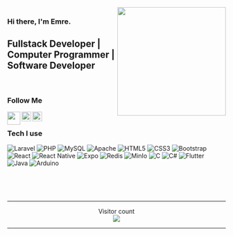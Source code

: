 <img src="https://media.giphy.com/media/WFZvB7VIXBgiz3oDXE/source.gif" align="right" height="250">

### Hi there, I'm Emre.

## Fullstack Developer | Computer Programmer | Software Developer


<br />

### Follow Me

<a href="https://4lphasoftware.com"><img  width="30" src="favicon.ico" align="left" /></a>
<a href="https://instagram.com/_ycanga"><img width="22" align="left" src="https://cdn2.iconfinder.com/data/icons/social-icons-33/128/Instagram-64.png"></a>
<a href="https://www.linkedin.com/in/yunus-emre-can%C4%9Fa-74195a211/"><img width="22" align="left" src="https://cdn2.iconfinder.com/data/icons/social-media-2285/512/1_Linkedin_unofficial_colored_svg-64.png"></a>

<br />

### Tech I use
![Laravel](https://img.shields.io/badge/laravel-%23FF2D20.svg?style=for-the-badge&logo=laravel&logoColor=white) 
![PHP](https://img.shields.io/badge/php-%23777BB4.svg?style=for-the-badge&logo=php&logoColor=white) 
![MySQL](https://img.shields.io/badge/mysql-%2300f.svg?style=for-the-badge&logo=mysql&logoColor=white) 
![Apache](https://img.shields.io/badge/apache-%23D42029.svg?style=for-the-badge&logo=apache&logoColor=white) 
![HTML5](https://img.shields.io/badge/html5-%23E34F26.svg?style=for-the-badge&logo=html5&logoColor=white) 
![CSS3](https://img.shields.io/badge/css3-%231572B6.svg?style=for-the-badge&logo=css3&logoColor=white) 
![Bootstrap](https://img.shields.io/badge/bootstrap-%238511FA.svg?style=for-the-badge&logo=bootstrap&logoColor=white) 
![React](https://img.shields.io/badge/react-%2320232a.svg?style=for-the-badge&logo=react&logoColor=%2361DAFB)
![React Native](https://img.shields.io/badge/react_native-%2320232a.svg?style=for-the-badge&logo=react&logoColor=%2361DAFB)
![Expo](https://img.shields.io/badge/expo-1C1E24?style=for-the-badge&logo=expo&logoColor=#D04A37)
![Redis](https://img.shields.io/badge/redis-%2320232a.svg?style=for-the-badge&logo=redis&logoColor=red)
![MinIo](https://img.shields.io/badge/minio-%2320232a.svg?style=for-the-badge&logo=minio&logoColor=pink)
![C](https://img.shields.io/badge/c-%2300599C.svg?style=for-the-badge&logo=c&logoColor=white)
![C#](https://img.shields.io/badge/c%23-%23239120.svg?style=for-the-badge&logo=c-sharp&logoColor=white)
![Flutter](https://img.shields.io/badge/Flutter-%2302569B.svg?style=for-the-badge&logo=Flutter&logoColor=white)
![Java](https://img.shields.io/badge/java-%23ED8B00.svg?style=for-the-badge&logo=openjdk&logoColor=white)
![Arduino](https://img.shields.io/badge/-Arduino-00979D?style=for-the-badge&logo=Arduino&logoColor=white)

<br>
<br>
<br>
<hr align="center">
  <p align="center"> 
    Visitor count<br>
    <img src="https://profile-counter.glitch.me/ycanga/count.svg" />
  </p>

  
<hr align="center">
